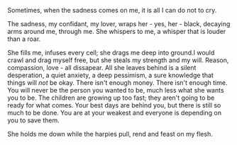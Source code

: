Sometimes, when the sadness comes on me, it is all I can do not to
cry. 

The sadness, my confidant, my lover, wraps her - yes, her - black,
decaying arms around me, through me. She whispers to me, a whisper
that is louder than a roar.

She fills me, infuses every cell; she drags me deep into ground.I
would crawl and drag myself free, but she steals my strength and my
will. Reason, compassion, love - all dissapear. All she leaves behind
is a silent desperation, a quiet anxiety, a deep pessimism, a sure
knowledge that things will *not* be okay. There isn't enough
money. There isn't enough time. You will never be the person you
wanted to be, much less what she wants you to be. The children are
growing up too fast; they aren't going to be ready for what
comes. Your best days are behind you, but there is still so much to be
done. You are at your weakest and everyone is depending on you to save
them.

She holds me down while the harpies pull, rend and feast on my flesh.
